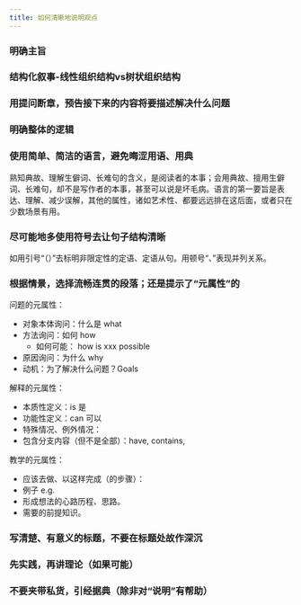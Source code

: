 ```yaml
---
title: 如何清晰地说明观点
---
```


### 明确主旨

### 结构化叙事-线性组织结构vs树状组织结构

### 用提问断章，预告接下来的内容将要描述解决什么问题

### 明确整体的逻辑

### 使用简单、简洁的语言，避免晦涩用语、用典

熟知典故、理解生僻词、长难句的含义，是阅读者的本事；会用典故、擅用生僻词、长难句，却不是写作者的本事，甚至可以说是坏毛病。语言的第一要旨是表达、理解、减少误解，其他的属性，诸如艺术性、都要远远排在这后面，或者只在少数场景有用。

### 尽可能地多使用符号去让句子结构清晰

如用引号“（）”去标明非限定性的定语、定语从句。用顿号“、”表现并列关系。

### 根据情景，选择流畅连贯的段落；还是提示了“元属性”的

问题的元属性：
  - 对象本体询问：什么是 what
  - 方法询问：如何 how
    - 如何可能： how is xxx possible
  - 原因询问：为什么 why
  - 动机：为了解决什么问题？Goals

解释的元属性：
  - 本质性定义：is 是
  - 功能性定义：can 可以
  - 特殊情况、例外情况：
  - 包含分支内容（但不是全部）：have, contains, 

教学的元属性：
  - 应该去做、以这样完成（的步骤）：
  - 例子 e.g.
  - 形成想法的心路历程、思路。
  - 需要的前提知识。

### 写清楚、有意义的标题，不要在标题处故作深沉

### 先实践，再讲理论（如果可能）

### 不要夹带私货，引经据典（除非对“说明”有帮助）